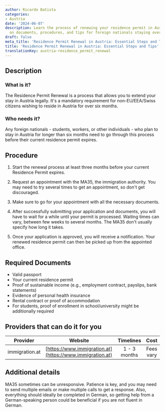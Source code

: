 ```yaml
---
author: Ricardo Batista
categories:
- Austria
date: '2024-06-07'
description: Learn the process of renewing your residence permit in Austria. Get details
  on documents, procedures, and tips for foreign nationals staying over six months.
draft: false
meta_title: 'Residence Permit Renewal in Austria: Essential Steps and Tips'
title: 'Residence Permit Renewal in Austria: Essential Steps and Tips'
translationKey: austria-residence_permit_renewal
---
```



## Description
### What is it?
The Residence Permit Renewal is a process that allows you to extend your stay in Austria legally. It's a mandatory requirement for non-EU/EEA/Swiss citizens wishing to reside in Austria for over six months.

### Who needs it?
Any foreign nationals - students, workers, or other individuals - who plan to stay in Austria for longer than six months need to go through this process before their current residence permit expires.


## Procedure
1. Start the renewal process at least three months before your current Residence Permit expires.

2. Request an appointment with the MA35, the immigration authority. You may need to try several times to get an appointment, so don't get discouraged.

3. Make sure to go for your appointment with all the necessary documents.

4. After successfully submitting your application and documents, you will have to wait for a while until your permit is processed. Waiting times can vary, between few weeks to several months. The MA35 don't usually specify how long it takes.

5. Once your application is approved, you will receive a notification. Your renewed residence permit can then be picked up from the appointed office.

## Required Documents
* Valid passport
* Your current residence permit
* Proof of sustainable income (e.g., employment contract, payslips, bank statements)
* Evidence of personal health insurance
* Rental contract or proof of accommodation
* For students, proof of enrollment in school/university might be additionally required

## Providers that can do it for you

| Provider        |     Website     |     Timelines    |       Cost      |
| --------------- | --------------- |  :-------------: | :-------------: |
| immigration.at      |  [https://www.immigration.at](https://www.immigration.at)       |      1 - 3 months      |        Fees vary       |

## Additional details
MA35 sometimes can be unresponsive. Patience is key, and you may need to send multiple emails or make multiple calls to get a response. 
Also, everything should ideally be completed in German, so getting help from a German-speaking person could be beneficial if you are not fluent in German.